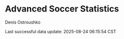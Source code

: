 # Advanced Soccer Statistics
Denis Ostroushko

<!-- gfm -->

Last successful data update: 2025-08-24 06:15:54 CST
